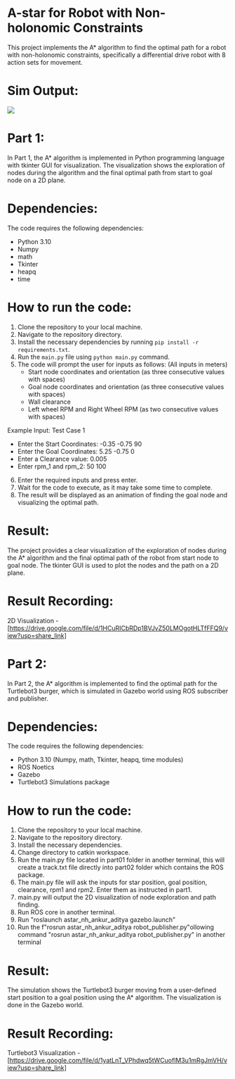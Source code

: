# A-star for Robot with Non-holonomic Constraints
This project implements the A* algorithm to find the optimal path for a robot with non-holonomic constraints, specifically a differential drive robot with 8 action sets for movement.

# Sim Output:

![](https://github.com/ankurchavan1/A-star_for_non-holonomic_constraints/blob/main/sim_output/sim_2D_viz.gif)

# Part 1:
In Part 1, the A* algorithm is implemented in Python programming language with tkinter GUI for visualization. The visualization shows the exploration of nodes during the algorithm and the final optimal path from start to goal node on a 2D plane.

# Dependencies:

The code requires the following dependencies:

-   Python 3.10
-   Numpy
-   math
-   Tkinter
-   heapq
-   time

# How to run the code:

1.  Clone the repository to your local machine.
2.  Navigate to the repository directory.
3.  Install the necessary dependencies by running `pip install -r requirements.txt`.
4.  Run the `main.py` file using `python main.py` command.
5.  The code will prompt the user for inputs as follows: (All inputs in meters)
    -   Start node coordinates and orientation (as three consecutive values with spaces)
    -   Goal node coordinates and orientation (as three consecutive values with spaces)
    -   Wall clearance
    -   Left wheel RPM and Right Wheel RPM (as two consecutive values with spaces)

  Example Input: Test Case 1

- Enter the Start Coordinates: -0.35 -0.75 90
- Enter the Goal Coordinates: 5.25 -0.75 0
- Enter a Clearance value: 0.005
- Enter rpm_1 and rpm_2: 50 100


6.  Enter the required inputs and press enter.
7.  Wait for the code to execute, as it may take some time to complete.
8.  The result will be displayed as an animation of finding the goal node and visualizing the optimal path.

# Result:
The project provides a clear visualization of the exploration of nodes during the A* algorithm and the final optimal path of the robot from start node to goal node. The tkinter GUI is used to plot the nodes and the path on a 2D plane.

# Result Recording:
2D Visualization - [https://drive.google.com/file/d/1HCuRICbRDp1BVJvZ50LMOgotHLTfFFQ9/view?usp=share_link]

# Part 2:
In Part 2, the A* algorithm is implemented to find the optimal path for the Turtlebot3 burger, which is simulated in Gazebo world using ROS subscriber and publisher.

# Dependencies:

The code requires the following dependencies:

-   Python 3.10 (Numpy, math, Tkinter, heapq, time modules)
-   ROS Noetics
-   Gazebo
-   Turtlebot3 Simulations package 

# How to run the code:

1.  Clone the repository to your local machine.
2.  Navigate to the repository directory.
3.  Install the necessary dependencies.
4.  Change directory to catkin workspace.
5.  Run the main.py file located in part01 folder in another terminal, this will create a track.txt file directly into part02 folder which contains the ROS package.
6.  The main.py file will ask the inputs for star position, goal position, clearance, rpm1 and rpm2. Enter them as instructed in part1.
7.  main.py will output the 2D visualization of node exploration and path finding.
5.  Run ROS core in another terminal.
6.  Run "roslaunch astar_nh_ankur_aditya gazebo.launch"
7.  Run the f"rosrun astar_nh_ankur_aditya robot_publisher.py"ollowing command "rosrun astar_nh_ankur_aditya robot_publisher.py" in another terminal


# Result:
The simulation shows the Turtlebot3 burger moving from a user-defined start position to a goal position using the A* algorithm. The visualization is done in the Gazebo world.

# Result Recording:
Turtlebot3 Visualization - [https://drive.google.com/file/d/1yatLnT_VPhdwq5tWCuoflM3u1mRgJmVH/view?usp=share_link]
